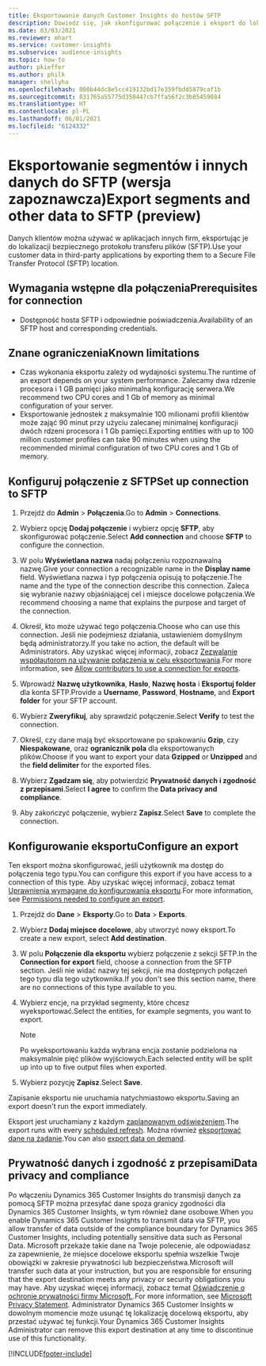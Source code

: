 ```yaml
---
title: Eksportowanie danych Customer Insights do hostów SFTP
description: Dowiedz się, jak skonfigurować połączenie i eksport do lokalizacji SFTP.
ms.date: 03/03/2021
ms.reviewer: mhart
ms.service: customer-insights
ms.subservice: audience-insights
ms.topic: how-to
author: pkieffer
ms.author: philk
manager: shellyha
ms.openlocfilehash: 000b44dc8e5cc419132bd17e359fbdd5879caf1b
ms.sourcegitcommit: 831765a55775d358447cb7ffa56f2c3b85459084
ms.translationtype: HT
ms.contentlocale: pl-PL
ms.lasthandoff: 06/01/2021
ms.locfileid: "6124332"
---
```

# <a name="export-segments-and-other-data-to-sftp-preview"></a><span data-ttu-id="390cc-103">Eksportowanie segmentów i innych danych do SFTP (wersja zapoznawcza)</span><span class="sxs-lookup"><span data-stu-id="390cc-103">Export segments and other data to SFTP (preview)</span></span>

<span data-ttu-id="390cc-104">Danych klientów można używać w aplikacjach innych firm, eksportując je do lokalizacji bezpiecznego protokołu transferu plików (SFTP).</span><span class="sxs-lookup"><span data-stu-id="390cc-104">Use your customer data in third-party applications by exporting them to a Secure File Transfer Protocol (SFTP) location.</span></span>

## <a name="prerequisites-for-connection"></a><span data-ttu-id="390cc-105">Wymagania wstępne dla połączenia</span><span class="sxs-lookup"><span data-stu-id="390cc-105">Prerequisites for connection</span></span>

- <span data-ttu-id="390cc-106">Dostępność hosta SFTP i odpowiednie poświadczenia.</span><span class="sxs-lookup"><span data-stu-id="390cc-106">Availability of an SFTP host and corresponding credentials.</span></span>

## <a name="known-limitations"></a><span data-ttu-id="390cc-107">Znane ograniczenia</span><span class="sxs-lookup"><span data-stu-id="390cc-107">Known limitations</span></span>

- <span data-ttu-id="390cc-108">Czas wykonania eksportu zależy od wydajności systemu.</span><span class="sxs-lookup"><span data-stu-id="390cc-108">The runtime of an export depends on your system performance.</span></span> <span data-ttu-id="390cc-109">Zalecamy dwa rdzenie procesora i 1 GB pamięci jako minimalną konfigurację serwera.</span><span class="sxs-lookup"><span data-stu-id="390cc-109">We recommend two CPU cores and 1 Gb of memory as minimal configuration of your server.</span></span> 
- <span data-ttu-id="390cc-110">Eksportowanie jednostek z maksymalnie 100 milionami profili klientów może zająć 90 minut przy użyciu zalecanej minimalnej konfiguracji dwóch rdzeni procesora i 1 Gb pamięci.</span><span class="sxs-lookup"><span data-stu-id="390cc-110">Exporting entities with up to 100 million customer profiles can take 90 minutes when using the recommended minimal configuration of two CPU cores and 1 Gb of memory.</span></span> 

## <a name="set-up-connection-to-sftp"></a><span data-ttu-id="390cc-111">Konfiguruj połączenie z SFTP</span><span class="sxs-lookup"><span data-stu-id="390cc-111">Set up connection to SFTP</span></span>

1. <span data-ttu-id="390cc-112">Przejdź do **Admin** > **Połączenia**.</span><span class="sxs-lookup"><span data-stu-id="390cc-112">Go to **Admin** > **Connections**.</span></span>

1. <span data-ttu-id="390cc-113">Wybierz opcję **Dodaj połączenie** i wybierz opcję **SFTP**, aby skonfigurować połączenie.</span><span class="sxs-lookup"><span data-stu-id="390cc-113">Select **Add connection** and choose **SFTP** to configure the connection.</span></span>

1. <span data-ttu-id="390cc-114">W polu **Wyświetlana nazwa** nadaj połączeniu rozpoznawalną nazwę.</span><span class="sxs-lookup"><span data-stu-id="390cc-114">Give your connection a recognizable name in the **Display name** field.</span></span> <span data-ttu-id="390cc-115">Wyświetlana nazwa i typ połączenia opisują to połączenie.</span><span class="sxs-lookup"><span data-stu-id="390cc-115">The name and the type of the connection describe this connection.</span></span> <span data-ttu-id="390cc-116">Zaleca się wybranie nazwy objaśniającej cel i miejsce docelowe połączenia.</span><span class="sxs-lookup"><span data-stu-id="390cc-116">We recommend choosing a name that explains the purpose and target of the connection.</span></span>

1. <span data-ttu-id="390cc-117">Określ, kto może używać tego połączenia.</span><span class="sxs-lookup"><span data-stu-id="390cc-117">Choose who can use this connection.</span></span> <span data-ttu-id="390cc-118">Jeśli nie podejmiesz działania, ustawieniem domyślnym będą administratorzy.</span><span class="sxs-lookup"><span data-stu-id="390cc-118">If you take no action, the default will be Administrators.</span></span> <span data-ttu-id="390cc-119">Aby uzyskać więcej informacji, zobacz [Zezwalanie współautorom na używanie połączenia w celu eksportowania](connections.md#allow-contributors-to-use-a-connection-for-exports).</span><span class="sxs-lookup"><span data-stu-id="390cc-119">For more information, see [Allow contributors to use a connection for exports](connections.md#allow-contributors-to-use-a-connection-for-exports).</span></span>

1. <span data-ttu-id="390cc-120">Wprowadź **Nazwę użytkownika**, **Hasło**, **Nazwę hosta** i **Eksportuj folder** dla konta SFTP.</span><span class="sxs-lookup"><span data-stu-id="390cc-120">Provide a **Username**, **Password**, **Hostname**, and **Export folder** for your SFTP account.</span></span>

1. <span data-ttu-id="390cc-121">Wybierz **Zweryfikuj**, aby sprawdzić połączenie.</span><span class="sxs-lookup"><span data-stu-id="390cc-121">Select **Verify** to test the connection.</span></span>

1. <span data-ttu-id="390cc-122">Określ, czy dane mają być eksportowane po spakowaniu **Gzip**, czy **Niespakowane**, oraz **ogranicznik pola** dla eksportowanych plików.</span><span class="sxs-lookup"><span data-stu-id="390cc-122">Choose if you want to export your data **Gzipped** or **Unzipped** and the **field delimiter** for the exported files.</span></span>

1. <span data-ttu-id="390cc-123">Wybierz **Zgadzam się**, aby potwierdzić **Prywatność danych i zgodność z przepisami**.</span><span class="sxs-lookup"><span data-stu-id="390cc-123">Select **I agree** to confirm the **Data privacy and compliance**.</span></span>

1. <span data-ttu-id="390cc-124">Aby zakończyć połączenie, wybierz **Zapisz**.</span><span class="sxs-lookup"><span data-stu-id="390cc-124">Select **Save** to complete the connection.</span></span>

## <a name="configure-an-export"></a><span data-ttu-id="390cc-125">Konfigurowanie eksportu</span><span class="sxs-lookup"><span data-stu-id="390cc-125">Configure an export</span></span>

<span data-ttu-id="390cc-126">Ten eksport można skonfigurować, jeśli użytkownik ma dostęp do połączenia tego typu.</span><span class="sxs-lookup"><span data-stu-id="390cc-126">You can configure this export if you have access to a connection of this type.</span></span> <span data-ttu-id="390cc-127">Aby uzyskać więcej informacji, zobacz temat [Uprawnienia wymagane do konfigurowania eksportu](export-destinations.md#set-up-a-new-export).</span><span class="sxs-lookup"><span data-stu-id="390cc-127">For more information, see [Permissions needed to configure an export](export-destinations.md#set-up-a-new-export).</span></span>

1. <span data-ttu-id="390cc-128">Przejdź do **Dane** > **Eksporty**.</span><span class="sxs-lookup"><span data-stu-id="390cc-128">Go to **Data** > **Exports**.</span></span>

1. <span data-ttu-id="390cc-129">Wybierz **Dodaj miejsce docelowe**, aby utworzyć nowy eksport.</span><span class="sxs-lookup"><span data-stu-id="390cc-129">To create a new export, select **Add destination**.</span></span>

1. <span data-ttu-id="390cc-130">W polu **Połączenie dla eksportu** wybierz połączenie z sekcji SFTP.</span><span class="sxs-lookup"><span data-stu-id="390cc-130">In the **Connection for export** field, choose a connection from the SFTP section.</span></span> <span data-ttu-id="390cc-131">Jeśli nie widać nazwy tej sekcji, nie ma dostępnych połączeń tego typu dla tego użytkownika.</span><span class="sxs-lookup"><span data-stu-id="390cc-131">If you don't see this section name, there are no connections of this type available to you.</span></span>

1. <span data-ttu-id="390cc-132">Wybierz encje, na przykład segmenty, które chcesz wyeksportować.</span><span class="sxs-lookup"><span data-stu-id="390cc-132">Select the entities, for example segments, you want to export.</span></span>

   > [!NOTE]
   > <span data-ttu-id="390cc-133">Po wyeksportowaniu każda wybrana encja zostanie podzielona na maksymalnie pięć plików wyjściowych.</span><span class="sxs-lookup"><span data-stu-id="390cc-133">Each selected entity will be split up into up to five output files when exported.</span></span> 

1. <span data-ttu-id="390cc-134">Wybierz pozycję **Zapisz**.</span><span class="sxs-lookup"><span data-stu-id="390cc-134">Select **Save**.</span></span>

<span data-ttu-id="390cc-135">Zapisanie eksportu nie uruchamia natychmiastowo eksportu.</span><span class="sxs-lookup"><span data-stu-id="390cc-135">Saving an export doesn't run the export immediately.</span></span>

<span data-ttu-id="390cc-136">Eksport jest uruchamiany z każdym [zaplanowanym odświeżeniem](system.md#schedule-tab).</span><span class="sxs-lookup"><span data-stu-id="390cc-136">The export runs with every [scheduled refresh](system.md#schedule-tab).</span></span> <span data-ttu-id="390cc-137">Można również [eksportować dane na żądanie](export-destinations.md#run-exports-on-demand).</span><span class="sxs-lookup"><span data-stu-id="390cc-137">You can also [export data on demand](export-destinations.md#run-exports-on-demand).</span></span> 

## <a name="data-privacy-and-compliance"></a><span data-ttu-id="390cc-138">Prywatność danych i zgodność z przepisami</span><span class="sxs-lookup"><span data-stu-id="390cc-138">Data privacy and compliance</span></span>

<span data-ttu-id="390cc-139">Po włączeniu Dynamics 365 Customer Insights do transmisji danych za pomocą SFTP można przesyłać dane spoza granicy zgodności dla Dynamics 365 Customer Insights, w tym również dane osobowe.</span><span class="sxs-lookup"><span data-stu-id="390cc-139">When you enable Dynamics 365 Customer Insights to transmit data via SFTP, you allow transfer of data outside of the compliance boundary for Dynamics 365 Customer Insights, including potentially sensitive data such as Personal Data.</span></span> <span data-ttu-id="390cc-140">Microsoft przekaże takie dane na Twoje polecenie, ale odpowiadasz za zapewnienie, że miejsce docelowe eksportu spełnia wszelkie Twoje obowiązki w zakresie prywatności lub bezpieczeństwa.</span><span class="sxs-lookup"><span data-stu-id="390cc-140">Microsoft will transfer such data at your instruction, but you are responsible for ensuring that the export destination meets any privacy or security obligations you may have.</span></span> <span data-ttu-id="390cc-141">Aby uzyskać więcej informacji, zobacz temat [Oświadczenie o ochronie prywatności firmy Microsoft.](https://go.microsoft.com/fwlink/?linkid=396732).</span><span class="sxs-lookup"><span data-stu-id="390cc-141">For more information, see [Microsoft Privacy Statement](https://go.microsoft.com/fwlink/?linkid=396732).</span></span>
<span data-ttu-id="390cc-142">Administrator Dynamics 365 Customer Insights w dowolnym momencie może usunąć tę lokalizację docelową eksportu, aby przestać używać tej funkcji.</span><span class="sxs-lookup"><span data-stu-id="390cc-142">Your Dynamics 365 Customer Insights Administrator can remove this export destination at any time to discontinue use of this functionality.</span></span>

[!INCLUDE[footer-include](../includes/footer-banner.md)]
